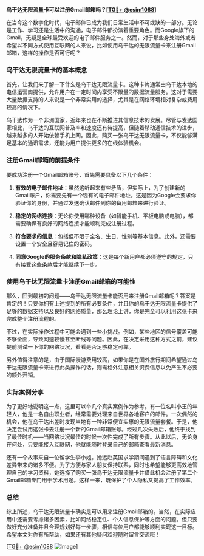 **乌干达无限流量卡可以注册Gmail邮箱吗？[[TG💪+ @esim1088](https://t.me/s/esim1088)]**

在当今这个数字化时代，电子邮件已成为我们日常生活中不可或缺的一部分。无论是工作、学习还是生活中的沟通，电子邮件都扮演着重要角色。而Google旗下的Gmail，无疑是全球最受欢迎的电子邮件服务之一。然而，对于那些身处海外或者希望以不同方式使用互联网的人来说，比如使用乌干达的无限流量卡来注册Gmail邮箱，这样的操作是否可行呢？

### 乌干达无限流量卡的基本概念

首先，让我们来了解一下什么是乌干达无限流量卡。这种卡片通常由乌干达本地的电信运营商提供，允许用户在一定时间内享受不限量的数据流量服务。这对于需要大量数据支持的人来说是一个非常实用的选择，尤其是在网络环境相对复杂或费用较高的情况下。

乌干达作为一个非洲国家，近年来也在不断推进其信息技术的发展。尽管与发达国家相比，乌干达的互联网普及率和速度还有待提高，但随着移动通信技术的进步，越来越多的人开始依赖手机上网。因此，购买一张乌干达无限流量卡，不仅能够满足基本的通讯需求，还能为用户提供更多的在线体验机会。

### 注册Gmail邮箱的前提条件

要成功注册一个Gmail邮箱账号，首先需要具备以下几个条件：

1. **有效的电子邮件地址**：虽然这听起来有些矛盾，但实际上，为了创建新的Gmail账户，你需要先有一个现有的电子邮件地址。这是因为Google会要求你验证你的身份，并通过发送确认邮件到你的备用邮箱来进行验证。

2. **稳定的网络连接**：无论你使用哪种设备（如智能手机、平板电脑或电脑），都需要确保有良好的网络连接才能顺利完成注册过程。

3. **符合要求的信息**：包括但不限于全名、生日、性别等基本信息。此外，还需要设置一个安全且容易记住的密码。

4. **同意Google的服务条款和隐私政策**：这是每个新用户都必须遵守的规定，只有接受这些条款后才能继续下一步。

### 使用乌干达无限流量卡注册Gmail邮箱的可能性

那么，回到最初的问题——乌干达无限流量卡能否用来注册Gmail邮箱呢？答案是肯定的！只要你拥有上述提到的所有必要条件，并且你的乌干达无限流量卡提供了足够的数据支持以及良好的网络质量，那么理论上讲，你是完全可以利用这张卡来完成整个注册流程的。

不过，在实际操作过程中可能会遇到一些小挑战。例如，某些地区的信号覆盖可能不够全面，导致网速较慢甚至断线等问题。因此，在决定采用这种方式之前，建议提前测试一下你的网络状况，看看是否足够稳定可靠。

另外值得注意的是，由于国际漫游费用较高，如果你是在国外旅行期间希望通过乌干达无限流量卡来进行此类操作的话，则需格外注意相关资费信息以免产生不必要的额外开销。

### 实际案例分享

为了更好地说明这一点，这里可以举几个真实案例作为参考。有一位名叫小王的年轻人，他是一名自由职业者，经常需要处理来自世界各地客户的邮件。一次偶然的机会，他在乌干达出差时发现当地有一种非常便宜实惠的无限流量套餐。于是，他决定尝试用这张卡去注册一个新的Gmail邮箱账号。经过几次失败后，他终于找到了最佳时机——当网络状况最佳的时候一次性完成了所有步骤。从此以后，无论身在何处，只要能接入互联网，他就能随时登录自己的邮箱查看最新消息。

还有一个故事来自一位留学生李小姐。她远赴英国求学期间遇到了语言障碍和文化差异带来的诸多不便。为了方便与家人朋友保持联系，同时也希望能够更高效地管理自己的学习资料，她选择了购买一张乌干达无限流量卡并借此机会注册了第二个Gmail邮箱专门用于学术用途。这样一来，既保护了个人隐私又提高了工作效率。

### 总结

综上所述，乌干达无限流量卡确实是可以用来注册Gmail邮箱的。当然，在实际应用中还需要考虑诸多因素，比如网络稳定性、个人信息保护等方面的问题。但只要做好充分准备并且合理规划好每一步骤，相信每位用户都能够顺利实现这一目标。希望本文对你有所帮助，如果还有其他疑问欢迎随时留言交流哦！

[[TG💪+ @esim1088](https://t.me/s/esim1088) ![Image](https://i.postimg.cc/4NQfJmqS/Snipaste-2025-05-13-00-14-12.png)]